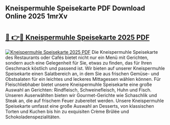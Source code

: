 ## Kneispermuhle Speisekarte PDF Download Online 2025 1mrXv

# <h2><a href="http://gcchukh.nevu.top/?p=Kneispermuhle+Speisekarte">🔗 👉🔴 Kneispermuhle Speisekarte 2025 PDF</a></h2>

[![Kneispermuhle Speisekarte 2025 PDF](https://i.imgur.com/dBaPXMq.png)](http://gcchukh.nevu.top/?p=Kneispermuhle+Speisekarte)
Die Kneispermuhle Speisekarte des Restaurants oder Cafés bietet nicht nur ein Menü mit Gerichten, sondern auch eine Gelegenheit für Sie, etwas zu finden, das für Ihren Geschmack köstlich und passend ist. Wir bieten auf unserer Kneispermuhle Speisekarte einen Salatbereich an, in dem Sie aus frischen Gemüse- und Obstsalaten für ein leichtes und leckeres Mittagessen wählen können. Für Fleischliebhaber bietet unsere Kneispermuhle Speisekarte eine große Auswahl an Gerichten: Rindfleisch, Schweinefleisch, Huhn und Fisch. Unseren Auserwählten bieten wir Gourmet-Gerichte wie Schaschlik und Steak an, die auf frischem Feuer zubereitet werden. Unsere Kneispermuhle Speisekarte umfasst eine große Auswahl an Desserts, von klassischen Torten und Kuchen bis hin zu exquisiten Crème Brûlée und Schokoladenspezialitäten.
